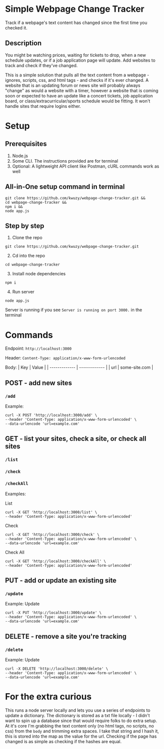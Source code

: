 # Simple Webpage Change Tracker
Track if a webpage's text content has changed since the first time you checked it.

## Description
You might be watching prices, waiting for tickets to drop, when a new schedule updates, or if a job application page will update.
Add websites to track and check if they've changed.

This is a simple solution that pulls all the text content from a webpage - ignores, scripts, css, and html tags - and checks if it's ever changed. A website that is an updating forum or news site will probably always "change" as would a website with a timer, however a website that is coming soon or expected to have an update like a concert tickets, job application board, or class/extracurricular/sports schedule would be fitting. It won't handle sites that require logins either.

# Setup

## Prerequisites
1. Node.js
2. Some CLI. The instructions provided are for terminal
3. Optional: A lightweight API client like Postman, cURL commands work as well

## All-in-One setup command in terminal
```
git clone https://github.com/kwuzy/webpage-change-tracker.git &&
cd webpage-change-tracker &&
npm i &&
node app.js
```
## Step by step
1. Clone the repo
```
git clone https://github.com/kwuzy/webpage-change-tracker.git
```
2. Cd into the repo
```
cd webpage-change-tracker
```
3. Install node dependencies
```
npm i
```
4. Run server
```
node app.js
```

Server is running if you see `Server is running on port 3000.` in the terminal

# Commands
Endpoint: `http://localhost:3000`

Header: `Content-Type: application/x-www-form-urlencoded`

Body:
| Key  | Value |
| ------------- | ------------- |
| url  | some-site.com  |
## POST - add new sites
### `/add`

Example:
```
curl -X POST 'http://localhost:3000/add' \
--header 'Content-Type: application/x-www-form-urlencoded' \
--data-urlencode 'url=example.com'
```

## GET - list your sites, check a site, or check all sites
### `/list`
### `/check`
### `/checkAll`

Examples:

List
```
curl -X GET 'http://localhost:3000/list' \
--header 'Content-Type: application/x-www-form-urlencoded'
```
Check
```
curl -X GET 'http://localhost:3000/check' \
--header 'Content-Type: application/x-www-form-urlencoded' \
--data-urlencode 'url=example.com'
```
Check All
```
curl -X GET 'http://localhost:3000/checkAll' \
--header 'Content-Type: application/x-www-form-urlencoded'
```

## PUT - add or update an existing site
### `/update`

Example:
Update
```
curl -X PUT 'http://localhost:3000/update' \
--header 'Content-Type: application/x-www-form-urlencoded' \
--data-urlencode 'url=example.com'
```

## DELETE - remove a site you're tracking
### `/delete`

Example:
Update
```
curl -X DELETE 'http://localhost:3000/delete' \
--header 'Content-Type: application/x-www-form-urlencoded' \
--data-urlencode 'url=example.com'
```

# For the extra curious
This runs a node server locally and lets you use a series of endpoints to update a dictionary. The dictionary is stored as a txt file locally - I didn't want to spin up a database since that would require folks to do extra setup. At it's core I'm grabbing the text content only (no html tags, no scripts, no css) from the `body` and trimming extra spaces. I take that string and I hash it, this is stored into the map as the value for the url. Checking if the page has changed is as simple as checking if the hashes are equal.
